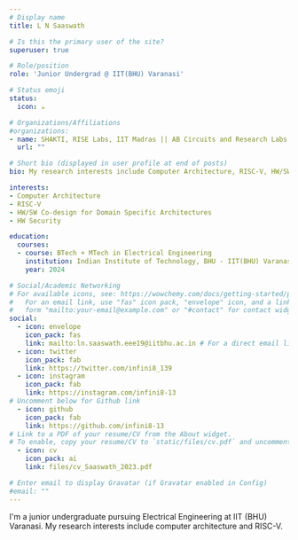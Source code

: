 ```yaml
---
# Display name
title: L N Saaswath

# Is this the primary user of the site?
superuser: true

# Role/position
role: 'Junior Undergrad @ IIT(BHU) Varanasi'

# Status emoji
status:
  icon: ☕️

# Organizations/Affiliations
#organizations:
- name: SHAKTI, RISE Labs, IIT Madras || AB Circuits and Research Labs || IIT(BHU)
  url: ""

# Short bio (displayed in user profile at end of posts)
bio: My research interests include Computer Architecture, RISC-V, HW/SW Co-design for Domain Specific Architectures and HW Security.

interests:
- Computer Architecture
- RISC-V
- HW/SW Co-design for Domain Specific Architectures 
- HW Security

education:
  courses:
  - course: BTech + MTech in Electrical Engineering
    institution: Indian Institute of Technology, BHU - IIT(BHU) Varanasi
    year: 2024

# Social/Academic Networking
# For available icons, see: https://wowchemy.com/docs/getting-started/page-builder/#icons
#   For an email link, use "fas" icon pack, "envelope" icon, and a link in the
#   form "mailto:your-email@example.com" or "#contact" for contact widget.
social:
  - icon: envelope
    icon_pack: fas
    link: mailto:ln.saaswath.eee19@iitbhu.ac.in # For a direct email link, use "mailto:ln.saaswath.eee19@iitbhu.ac.in".
  - icon: twitter
    icon_pack: fab
    link: https://twitter.com/infini8_139
  - icon: instagram
    icon_pack: fab
    link: https://instagram.com/infini8-13
# Uncomment below for Github link
  - icon: github
    icon_pack: fab
    link: https://github.com/infini8-13
# Link to a PDF of your resume/CV from the About widget.
# To enable, copy your resume/CV to `static/files/cv.pdf` and uncomment the lines below.
  - icon: cv
    icon_pack: ai
    link: files/cv_Saaswath_2023.pdf

# Enter email to display Gravatar (if Gravatar enabled in Config)
#email: ""
---
```


I'm a junior undergraduate pursuing Electrical Engineering at IIT (BHU) Varanasi. My research interests include computer architecture and RISC-V.
